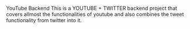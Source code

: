 YouTube Backend
This is a YOUTUBE + TWITTER backend project that covers allmost the functionalities of youtube and also combines the tweet functionality from twitter into it. 
